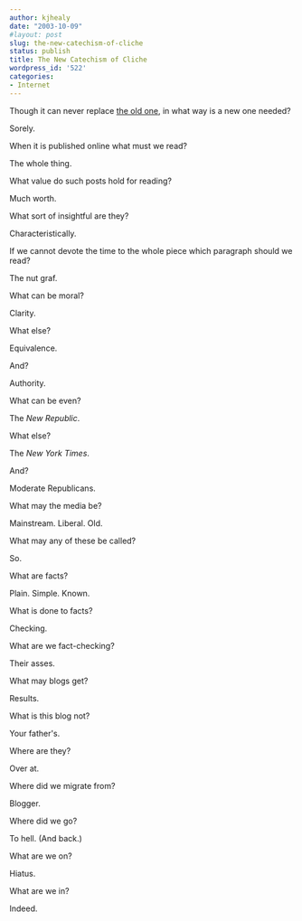 ```yaml
---
author: kjhealy
date: "2003-10-09"
#layout: post
slug: the-new-catechism-of-cliche
status: publish
title: The New Catechism of Cliche
wordpress_id: '522'
categories:
- Internet
---
```


Though it can never replace [the old one](http://www.amazon.com/exec/obidos/ASIN/1564782158/kieranhealysw-20/ref=nosim/), in what way is a new one needed?

Sorely.

When it is published online what must we read?

The whole thing.

What value do such posts hold for reading?

Much worth.

What sort of insightful are they?

Characteristically.

If we cannot devote the time to the whole piece which paragraph should we read?

The nut graf.

What can be moral?

Clarity.

What else?

Equivalence.

And?

Authority.

What can be even?

The *New Republic*.

What else?

The *New York Times*.

And?

Moderate Republicans.

What may the media be?

Mainstream. Liberal. Old.

What may any of these be called?

So.

What are facts?

Plain. Simple. Known.

What is done to facts?

Checking.

What are we fact-checking?

Their asses.

What may blogs get?

Results.

What is this blog not?

Your father's.

Where are they?

Over at.

Where did we migrate from?

Blogger.

Where did we go?

To hell. (And back.)

What are we on?

Hiatus.

What are we in?

Indeed.
